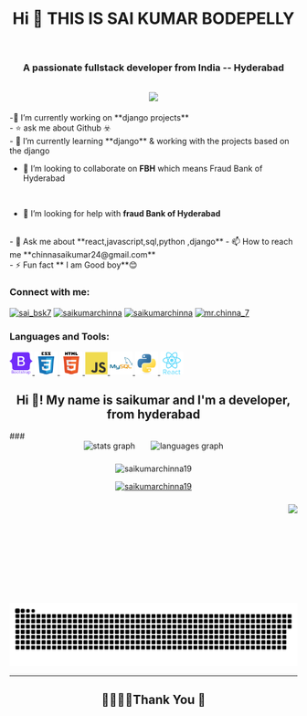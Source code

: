 <h1 align="center">Hi 👋 THIS IS  SAI KUMAR BODEPELLY </h1> 
<br>
<h3 align="center">A passionate fullstack developer from India -- Hyderabad</h3>
<br>
<div align="center">
<img height="150" src="https://media.giphy.com/media/M9gbBd9nbDrOTu1Mqx/giphy.gif"  />
</div>
<br>
-🔭 I’m currently  working on **django projects**
<br>
- ⭐ ask me about Github ☣️
<br>
- 🌱 I’m currently learning **django** & working with the projects based on the django
<br>

- 👯 I’m looking to collaborate on **FBH** which means Fraud Bank of Hyderabad
<br>

- 🤝 I’m looking for help with **fraud Bank of Hyderabad**
<br>
- 💬 Ask me about **react,javascript,sql,python ,django**
- 📫 How to reach me **chinnasaikumar24@gmail.com**
<br>
- ⚡ Fun fact ** I am Good boy**😊
<h3 align="left">Connect with me:</h3>
<p align="left">
<a href="https://twitter.com/sai_bsk7" target="blank"><img align="center" src="https://raw.githubusercontent.com/rahuldkjain/github-profile-readme-generator/master/src/images/icons/Social/twitter.svg" alt="sai_bsk7" height="30" width="40" /></a>
<a href="https://linkedin.com/in/saikumarchinna" target="blank"><img align="center" src="https://raw.githubusercontent.com/rahuldkjain/github-profile-readme-generator/master/src/images/icons/Social/linked-in-alt.svg" alt="saikumarchinna" height="30" width="40" /></a>
<a href="https://fb.com/saikumarchinna" target="blank"><img align="center" src="https://raw.githubusercontent.com/rahuldkjain/github-profile-readme-generator/master/src/images/icons/Social/facebook.svg" alt="saikumarchinna" height="30" width="40" /></a>
<a href="https://instagram.com/mr.chinna_7" target="blank"><img align="center" src="https://raw.githubusercontent.com/rahuldkjain/github-profile-readme-generator/master/src/images/icons/Social/instagram.svg" alt="mr.chinna_7" height="30" width="40" /></a>
</p>
<h3 align="left">Languages and Tools:</h3>
<p align="left"> <a href="https://getbootstrap.com" target="_blank" rel="noreferrer"> <img src="https://raw.githubusercontent.com/devicons/devicon/master/icons/bootstrap/bootstrap-plain-wordmark.svg" alt="bootstrap" width="40" height="40"/> </a> <a href="https://www.w3schools.com/css/" target="_blank" rel="noreferrer"> <img src="https://raw.githubusercontent.com/devicons/devicon/master/icons/css3/css3-original-wordmark.svg" alt="css3" width="40" height="40"/> </a> <a href="https://www.w3.org/html/" target="_blank" rel="noreferrer"> <img src="https://raw.githubusercontent.com/devicons/devicon/master/icons/html5/html5-original-wordmark.svg" alt="html5" width="40" height="40"/> </a> <a href="https://developer.mozilla.org/en-US/docs/Web/JavaScript" target="_blank" rel="noreferrer"> <img src="https://raw.githubusercontent.com/devicons/devicon/master/icons/javascript/javascript-original.svg" alt="javascript" width="40" height="40"/> </a> <a href="https://www.mysql.com/" target="_blank" rel="noreferrer"> <img src="https://raw.githubusercontent.com/devicons/devicon/master/icons/mysql/mysql-original-wordmark.svg" alt="mysql" width="40" height="40"/> </a> <a href="https://www.python.org" target="_blank" rel="noreferrer"> <img src="https://raw.githubusercontent.com/devicons/devicon/master/icons/python/python-original.svg" alt="python" width="40" height="40"/> </a> 
 <a href="https://reactjs.org/" target="_blank" rel="noreferrer"> <img src="https://raw.githubusercontent.com/devicons/devicon/master/icons/react/react-original-wordmark.svg" alt="react" width="40" height="40"/> </a> </p>

<h2 align="center">Hi 👋! My name is saikumar and I'm a developer, from hyderabad</h2>
###
<div align="center">
  <img src="https://github-readme-stats.vercel.app/api?username=Saikumarchinna19&hide_title=false&hide_rank=true&show_icons=true&include_all_commits=true&count_private=true&disable_animations=false&theme=dracula&locale=en&hide_border=true" height="150" alt="stats graph"  />&nbsp;&nbsp;&nbsp;&nbsp;&nbsp;&nbsp;
  <img src="https://github-readme-stats.vercel.app/api/top-langs?username=SaiKumarchinna19&locale=en&hide_title=false&layout=compact&card_width=320&langs_count=5&theme=dracula&hide_border=true" height="250" alt="languages graph"  />
</div>

###
###
<p align="center"> <img src="https://komarev.com/ghpvc/?username=SaiKumarchinna19&label=Profile%20views&color=0e75b6&style=flat" alt="saikumarchinna19" /> </p>

<p align="center"><a href="https://github.com/ryo-ma/github-profile-trophy"><img src="https://github-profile-trophy.vercel.app/?username=SaiKumarchinna19" alt="saikumarchinna19" /></a> </p>

###
<img align="right" height="150"  margin-top:100px src="https://i.imgflip.com/65efzo.gif"/>
<br clear="both">

###


  ![snake gif](https://github.com/SaiKumarchinna19/SaiKumarchinna19/blob/output/github-snake-dark.svg)
  <hr>

  <h2 align="center">🧑🏻‍💻😊Thank You 💞</h2>

  








